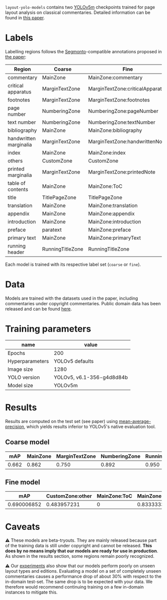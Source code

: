 `layout-yolo-models` contains two [YOLOv5m](https://pytorch.org/hub/ultralytics_yolov5/#:~:text=YOLOv5%20%F0%9F%9A%80%20is%20a%20family,to%20ONNX%2C%20CoreML%20and%20TFLite) checkpoints trained for page layout analysis on classical commentaries. Detailed information can be found in [this paper](PAPER_LINK). 


# Labels

Labelling regions follows the [Segmonto](https://segmonto.github.io/)-compatible annotations proposed in [the paper](PAPER_LINK):

| Region                 | Coarse           | Fine                             |
| ---------------------- | ---------------- | -------------------------------- |
| commentary             | MainZone         | MainZone:commentary              |
| critical apparatus     | MarginTextZone   | MarginTextZone:criticalApparatus |
| footnotes              | MarginTextZone   | MarginTextZone:footnotes         |
| page number            | NumberingZone    | NumberingZone:pageNumber         |
| text number            | NumberingZone    | NumberingZone:textNumber         |
| bibliography           | MainZone         | MainZone:bibliography            |
| handwritten marginalia | MarginTextZone   | MarginTextZone:handwrittenNote   |
| index                  | MainZone         | MainZone:index                   |
| others                 | CustomZone       | CustomZone                       |
| printed marginalia     | MarginTextZone   | MarginTextZone:printedNote       |
| table of contents      | MainZone         | MainZone:ToC                     |
| title                  | TitlePageZone    | TitlePageZone                    |
| translation            | MainZone         | MainZone:translation             |
| appendix               | MainZone         | MainZone:appendix                |
| introduction           | MainZone         | MainZone:introduction            |
| preface                | paratext         | MainZone:preface                 |
| primary text           | MainZone         | MainZone:primaryText             |
| running header         | RunningTitleZone | RunningTitleZone                 |

Each model is trained with its respective label set (`coarse` or `fine`). 


# Data

Models are trained with the datasets used in the paper, including commentaries under copyright commentaries. Public domain data has been released and can be found [here](https://github.com/AjaxMultiCommentary/GT-commentaries-layout). 

# Training parameters

| name            | value                     |
| --------------- | ------------------------- |
| Epochs          | 200                       |
| Hyperparameters | YOLOv5 defaults           |
| Image size      | 1280                      |
| YOLO version    | YOLOv5, v6.1-356-g4d8d84b |
| Model size      | YOLOv5m                   |


# Results

Results are computed on the test set (see paper) using [mean-average-precision](https://github.com/bes-dev/mean_average_precision), which yields results inferior to YOLOv5's native evaluation tool. 

## Coarse model

| mAP   | MainZone | MarginTextZone | NumberingZone | RunningTitleZone | TitlePageZone |
|-------|----------|----------------|---------------|------------------|---------------|
| 0.662 | 0.862    | 0.750          | 0.892         | 0.950            | 0.133         |

## Fine model

| mAP         | CustomZone:other | MainZone:ToC | MainZone:appendix | MainZone:bibliography | MainZone:commentary | MainZone:introduction | MainZone:preface | MainZone:primaryText | MainZone:translation | MarginTextZone:criticalApparatus | MarginTextZone:footnote | MarginTextZone:printedNote | NumberingZone:pageNumber | NumberingZone:textNumber | RunningTitleZone | TitlePageZone |
|-------------|------------------|--------------|-------------------|-----------------------|---------------------|-----------------------|------------------|----------------------|----------------------|----------------------------------|-------------------------|----------------------------|--------------------------|--------------------------|------------------|---------------|
| 0.690006852 | 0.483957231      | 0            | 0.83333331        | 0.75                  | 0.93403023          | 0.78166848            | 0.69999999       | 0.64651763           | 0.85653406           | 0.8403641                        | 0.71988797              | 0.66250002                 | 0.96583301               | 0.88592309               | 0.93956083       | 0.04          |


# Caveats

⚠️ These models are beta-tryouts. They are mainly released because part of the training data is still under copyright and cannot be released. **This does by no means imply that our models are ready for use in production**. As shown in the results section, some regions remain poorly recognized. 

⚠️ Our [experiments](PAPER_LINK) also show that our models perform poorly on unseen layout types and editions. Evaluating a model on a set of completely unseen commentaries causes a performance drop of about 30% with respect to the in-domain test-set. The same drop is to be expected with your data. We therefore would recommend continuing training on a few in-domain instances to mitigate this. 
